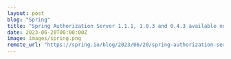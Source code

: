```yaml
---
layout: post
blog: "Spring"
title: "Spring Authorization Server 1.1.1, 1.0.3 and 0.4.3 available now"
date: 2023-06-20T00:00:00Z
image: images/spring.png
remote_url: "https://spring.io/blog/2023/06/20/spring-authorization-server-1-1-1-1-0-3-and-0-4-3-available-now"
---
```

